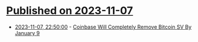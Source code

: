 # [Published on 2023-11-07](index.md)

* [2023-11-07, 22:50:00](https://slashdot.org/story/23/11/07/2214210/coinbase-will-completely-remove-bitcoin-sv-by-january-9?utm_source=rss1.0mainlinkanon&utm_medium=feed) - [Coinbase Will Completely Remove Bitcoin SV By January 9](https://slashdot.org/story/23/11/07/2214210/coinbase-will-completely-remove-bitcoin-sv-by-january-9?utm_source=rss1.0mainlinkanon&utm_medium=feed)

